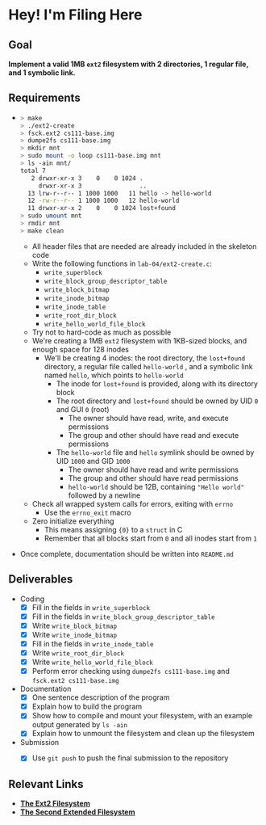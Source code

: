 # Hey! I'm Filing Here



## Goal

**Implement a valid 1MB `ext2` filesystem with 2 directories, 1 regular file, and 1 symbolic link.**



## Requirements

- ```bash
  > make
  > ./ext2-create
  > fsck.ext2 cs111-base.img
  > dumpe2fs cs111-base.img
  > mkdir mnt
  > sudo mount -o loop cs111-base.img mnt
  > ls -ain mnt/
  total 7
  	 2 drwxr-xr-x 3    0    0 1024 .
  	   drwxr-xr-x 3                ..
  	13 lrw-r--r-- 1 1000 1000   11 hello -> hello-world
  	12 -rw-r--r-- 1 1000 1000   12 hello-world
  	11 drwxr-xr-x 2    0    0 1024 lost+found
  > sudo umount mnt
  > rmdir mnt
  > make clean
  ```
  
  - All header files that are needed are already included in the skeleton code
  - Write the following functions in `lab-04/ext2-create.c`:
    - `write_superblock`
    - `write_block_group_descriptor_table`
    - `write_block_bitmap`
    - `write_inode_bitmap`
    - `write_inode_table`
    - `write_root_dir_block`
    - `write_hello_world_file_block`
  - Try not to hard-code as much as possible
  - We're creating a 1MB `ext2` filesystem with 1KB-sized blocks, and enough space for 128 inodes
    - We'll be creating 4 inodes: the root directory, the `lost+found` directory, a regular file called `hello-world` , and a symbolic link named `hello`, which points to `hello-world`
      - The inode for `lost+found` is provided, along with its directory block
      - The root directory and `lost+found` should be owned by UID `0` and GUI `0` (root)
        - The owner should have read, write, and execute permissions
        - The group and other should have read and execute permissions
      - The `hello-world` file and `hello` symlink should be owned by UID `1000` and GID `1000`
        - The owner should have read and write permissions
        - The group and other should have read permissions
        - `hello-world` should be 12B, containing `"Hello world"` followed by a newline
  - Check all wrapped system calls for errors, exiting with `errno`
    - Use the `errno_exit` macro
  - Zero initialize everything
    - This means assigning `{0}` to a `struct` in C
    - Remember that all blocks start from `0` and all inodes start from `1`
  
- Once complete, documentation should be written into `README.md`




## Deliverables

- Coding
  - [x] Fill in the fields in `write_superblock`
  - [x] Fill in the fields in `write_block_group_descriptor_table`
  - [x] Write `write_block_bitmap`
  - [x] Write `write_inode_bitmap`
  - [x] Fill in the fields in `write_inode_table`
  - [x] Write `write_root_dir_block`
  - [x] Write `write_hello_world_file_block`
  - [x] Perform error checking using `dumpe2fs cs111-base.img` and `fsck.ext2 cs111-base.img`
  
- Documentation
  - [x] One sentence description of the program
  - [x] Explain how to build the program
  - [x] Show how to compile and mount your filesystem, with an example output generated by `ls -ain`
  - [x] Explain how to unmount the filesystem and clean up the filesystem

- Submission
  - [x] Use `git push` to push the final submission to the repository



## Relevant Links

- **[The Ext2 Filesystem](http://www.science.smith.edu/~nhowe/262/oldlabs/ext2.html)**
- **[The Second Extended Filesystem](http://www.nongnu.org/ext2-doc/ext2.html)**

